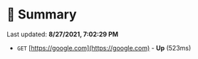 # 📖 Summary
Last updated: **8/27/2021, 7:02:29 PM**

- `GET` [https://google.com](https://google.com) - **Up** (523ms)
